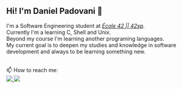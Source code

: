 ## Hi! I'm Daniel Padovani 👋

I'm a Software Engineering student at [*École 42 || 42sp*](https://www.42sp.org.br/).  
Currently I'm a learning C, Shell and Unix.  
Beyond my course I'm learning another programing languages.  
My current goal is to deepen my studies and knowledge in software development and always to be learning something new.


<div>
<!-- <img height="180em" src="https://github-readme-stats.vercel.app/api?username=Dan-Padovani&show_icons=true&theme=algolia&include_all_commits=true&count_private=true"/>
<img height="180em" src="https://github-readme-stats.vercel.app/api/top-langs/?username=Dan-Padovani&layout=compact&langs_count=16&theme=algolia"/> -->
</div>

<br>
📫 How to reach me: 
<div>
  <a href="https://www.linkedin.com/in/daniel-padovani/" target="_blank">
    <img src="https://img.shields.io/badge/LinkedIn-0077B5?style=for-the-badge&logo=linkedin&logoColor=white">
  </a>
  <a href="mailto:dan_padovani@hotmail.com" target="_blank">
    <img src="https://img.shields.io/badge/Microsoft_Outlook-0078D4?style=for-the-badge&logo=microsoft-outlook&logoColor=white">
  </a>  
</div>
